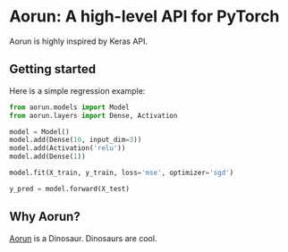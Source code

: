 # Aorun: A high-level API for PyTorch

Aorun is highly inspired by Keras API.

## Getting started

Here is a simple regression example:

```python
from aorun.models import Model
from aorun.layers import Dense, Activation

model = Model()
model.add(Dense(10, input_dim=3))
model.add(Activation('relu'))
model.add(Dense(1))

model.fit(X_train, y_train, loss='mse', optimizer='sgd')

y_pred = model.forward(X_test)
```

## Why Aorun?

[Aorun](https://en.wikipedia.org/wiki/Aorun) is a Dinosaur. Dinosaurs are cool.

